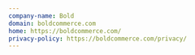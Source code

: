 ```yaml
---
company-name: Bold
domain: boldcommerce.com
home: https://boldcommerce.com/
privacy-policy: https://boldcommerce.com/privacy/
---
```




